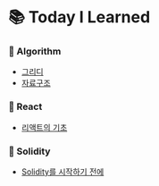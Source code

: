 # 📚 Today I Learned

### 🔗 Algorithm
- [그리디](https://github.com/6uamy/TIL/tree/main/Algorithm/%EA%B7%B8%EB%A6%AC%EB%94%94)
- [자료구조](https://github.com/6uamy/TIL/tree/main/Algorithm/%EC%9E%90%EB%A3%8C%EA%B5%AC%EC%A1%B0)

### 🔗 React
- [리액트의 기초](https://github.com/6uamy/TIL/tree/main/%EB%A6%AC%EC%95%A1%ED%8A%B8)

### 🔗 Solidity
- [Solidity를 시작하기 전에](https://github.com/6uamy/TIL/blob/main/Solidity/solidity%20study.md)
